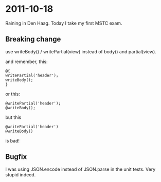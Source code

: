 2011-10-18
==========

Raining in Den Haag. Today I take my first MSTC exam.


Breaking change
----------

use writeBody() / writePartial(view) instead of body() and partial(view).

and remember, this:

	@{
	writePartial('header');
	writeBody();
	}

or this:

	@writePartial('header');
	@writeBody();

but this

	@writePartial('header')
	@writeBody()

is bad!


Bugfix
----------

I was using JSON.encode instead of JSON.parse in the unit tests. Very stupid indeed.



